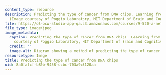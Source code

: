```yaml
---
content_type: resource
description: Predicting the type of cancer from DNA chips. Learning from example.
  (Image courtesy of Poggio Laboratory, MIT Department of Brain and Cognitive Sciences.)
file: https://ol-ocw-studio-app-qa.s3.amazonaws.com/courses/9-520-a-networks-for-learning-regression-and-classification-spring-2001/8a0fafcfb80b9458ccbc703a9c3120aa_9-520as01.jpg
file_type: image/jpeg
image_metadata:
  caption: Predicting the type of cancer from DNA chips. Learning from example. (Image
    courtesy of Poggio Laboratory, MIT Department of Brain and Cognitive Sciences.)
  credit: ''
  image-alt: Diagram showing a method of predicting the type of cancer from DNA chips.
resourcetype: Image
title: Predicting the type of cancer from DNA chips
uid: 8a0fafcf-b80b-9458-ccbc-703a9c3120aa
---
```

